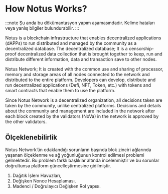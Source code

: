 # How Notus Works?

:::note
Şu anda bu dökümantasyon yapım aşamasındadır. Kelime hataları veya yanlış bilgiler bulundurabilir.
:::

Notus is a blockchain infrastructure that enables decentralized applications (dAPPs) to run distributed and managed by the community as a decentralized database. The decentralized database; It is a censorship-proof decentralized data collection that is brought together to keep, run and distribute different information, data and transaction save to other nodes.

Notus Network; It is created with the common use and sharing of processor, memory and storage areas of all nodes connected to the network and distributed to the entire platform. Developers can develop, distribute and run decentralized applications (Defi, NFT, Token, etc.) with tokens and smart contracts that enable them to use the platform.

Since Notus Network is a decentralized organization, all decisions taken are taken by the community, unlike centralized platforms. Decisions and details about the community and management are included in the network after each block created by the validators (NoVa) in the network is approved by the other validators.

## Ölçeklenebilirlik

Notus Network’ün odaklandığı sorunların başında blok zinciri ağlarında yaşanan ölçeklenme ve ağ yoğunluğunun kontrol edilmesi problemi gelmektedir. Bu problem farklı başlıklar altında incelenmiştir ve bu sorunlar doğrultunsa platform güncelleştirmesine gidilmiştir.

1. Dağıtık İşlem Havuzları,
2. Değişken Nonce Hesaplaması,
3. Madenci / Doğrulayıcı Değişken Rol yapısı.
